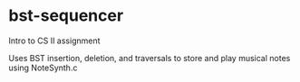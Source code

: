 # bst-sequencer
Intro to CS II assignment

Uses BST insertion, deletion, and traversals to store and play musical notes using NoteSynth.c 
